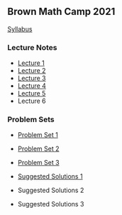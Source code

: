 Brown Math Camp 2021
--------------------

[Syllabus](out/syllabus/Math%20Camp%202021%20Syllabus.pdf)

### Lecture Notes

- [Lecture 1](out/lectures/Math%20Camp%202021%20Lecture%201%20-%20Proofs,%20Metric%20Spaces,%20Topology.pdf)
- [Lecture 2](out/lectures/Math%20Camp%202021%20Lecture%202%20-%20Sequences,%20Continuity.pdf)
- [Lecture 3](out/lectures/Math%20Camp%202021%20Lecture%203%20-%20Correspondences,%20Compactness,%20EVT.pdf)
- [Lecture 4](out/lectures/Math%20Camp%202021%20Lecture%204%20-%20Differentiation,%20IFT,%20Unconstrained%20Optimization.pdf)
- [Lecture 5](out/lectures/Math%20Camp%202021%20Lecture%205%20-%20Constrained%20Optimization,%20Integration.pdf)
- Lecture 6

### Problem Sets

- [Problem Set 1](out/homework/Math%20Camp%202021%20Problem%20Set%201.pdf)
- [Problem Set 2](out/homework/Math%20Camp%202021%20Problem%20Set%202.pdf)
- [Problem Set 3](out/homework/Math%20Camp%202021%20Problem%20Set%203.pdf)

- [Suggested Solutions 1](out/homework/Math%20Camp%202021%20Suggested%20Solutions%201.pdf)
- Suggested Solutions 2
- Suggested Solutions 3
